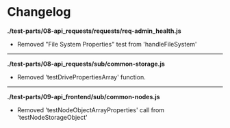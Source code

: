 # Changelog

**./test-parts/08-api_requests/requests/req-admin_health.js**
* Removed "File System Properties" test from 'handleFileSystem'

---

**./test-parts/08-api_requests/sub/common-storage.js**
* Removed 'testDrivePropertiesArray' function.

---

**./test-parts/09-api_frontend/sub/common-nodes.js**
* Removed 'testNodeObjectArrayProperties' call from 'testNodeStorageObject'